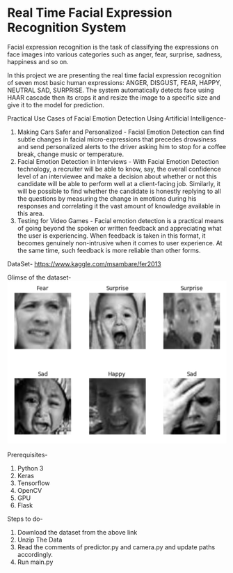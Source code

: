 # Real Time Facial Expression Recognition System
Facial expression recognition is the task of classifying the expressions on face images into various categories such as anger, fear, surprise, sadness, happiness and so on.

In this project we are presenting the real time facial expression recognition of seven most basic human expressions: ANGER, DISGUST, FEAR, HAPPY, NEUTRAL SAD, SURPRISE. The system automatically detects face using HAAR cascade then its crops it and resize the image to a specific size and give it to the model for prediction.

Practical Use Cases of Facial Emotion Detection Using Artificial Intelligence-

1. Making Cars Safer and Personalized - Facial Emotion Detection can find subtle changes in facial micro-expressions that precedes drowsiness and send personalized alerts to the driver asking him to stop for a coffee break, change music or temperature.
2. Facial Emotion Detection in Interviews - With Facial Emotion Detection technology, a recruiter will be able to know, say, the overall confidence level of an interviewee and make a decision about whether or not this candidate will be able to perform well at a client-facing job. Similarly, it will be possible to find whether the candidate is honestly replying to all the questions by measuring the change in emotions during his responses and correlating it the vast amount of knowledge available in this area.
3. Testing for Video Games - Facial emotion detection is a practical means of going beyond the spoken or written feedback and appreciating what the user is experiencing. When feedback is taken in this format, it becomes genuinely non-intrusive when it comes to user experience. At the same time, such feedback is more reliable than other forms.


DataSet- https://www.kaggle.com/msambare/fer2013

Glimse of the dataset-
![](example.png)

Prerequisites-
1. Python 3
2. Keras
3. Tensorflow 
4. OpenCV
5. GPU
6. Flask

Steps to do-
1. Download the dataset from the above link
2. Unzip The Data
3. Read the comments of predictor.py and camera.py and update paths accordingly.
4. Run main.py










